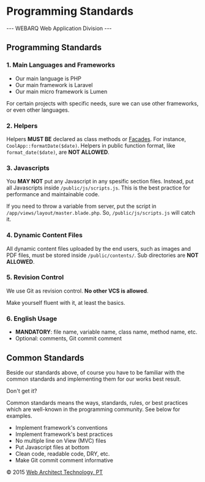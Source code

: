 # Programming Standards
--- WEBARQ Web Application Division ---

## Programming Standards

### 1. Main Languages and Frameworks
* Our main language is PHP
* Our main framework is Laravel
* Our main micro framework is Lumen

For certain projects with specific needs, sure we can use other frameworks, or even other languages.

### 2. Helpers
Helpers **MUST BE** declared as class methods or [Facades](http://laravel.com/docs/4.2/facades). For instance, `CoolApp::formatDate($date)`. Helpers in public function format, like `format_date($date)`, are **NOT ALLOWED**.

### 3. Javascripts

You **MAY NOT** put any Javascript in any spesific section files. Instead, put all Javascripts inside `/public/js/scripts.js`. This is the best practice for performance and maintainable code.

If you need to throw a variable from server, put the script in `/app/views/layout/master.blade.php`. So, `/public/js/scripts.js` will catch it.

### 4. Dynamic Content Files

All dynamic content files uploaded by the end users, such as images and PDF files, must be stored inside `/public/contents/`. Sub directories are **NOT ALLOWED**.

### 5. Revision Control

We use Git as revision control. **No other VCS is allowed**.

Make yourself fluent with it, at least the basics.

### 6. English Usage
* **MANDATORY**: file name, variable name, class name, method name, etc.
* Optional: comments, Git commit comment

## Common Standards
Beside our standards above, of course you have to be familiar with the common standards and implementing them for our works best result.

Don't get it?

Common standards means the ways, standards, rules, or best practices which are well-known in the programming community. See below for examples.

* Implement framework's conventions
* Implement framework's best practices
* No multiple line on View (MVC) files
* Put Javascript files at bottom
* Clean code, readable code, DRY, etc.
* Make Git commit comment informative

&copy; 2015 [Web Architect Technology, PT](http://www.webarq.com/)
